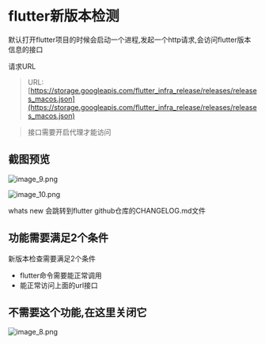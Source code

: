# flutter新版本检测


默认打开flutter项目的时候会启动一个进程,发起一个http请求,会访问flutter版本信息的接口


请求URL

> URL: [https://storage.googleapis.com/flutter_infra_release/releases/releases_macos.json](https://storage.googleapis.com/flutter_infra_release/releases/releases_macos.json)


> 接口需要开启代理才能访问


## 截图预览

![image_9.png](/images/image_9.png)

![image_10.png](/images/image_10.png)

whats new 会跳转到flutter github仓库的CHANGELOG.md文件

## 功能需要满足2个条件

新版本检查需要满足2个条件

* flutter命令需要能正常调用
* 能正常访问上面的url接口

## 不需要这个功能,在这里关闭它

![image_8.png](/images/image_8.png)
